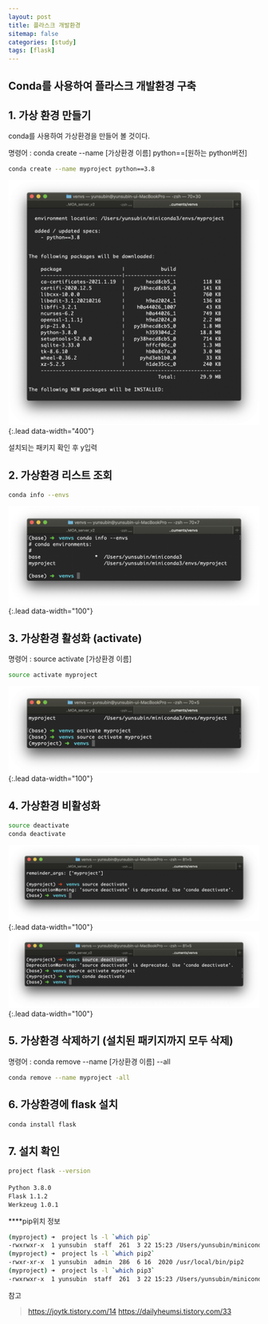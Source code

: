 ```yaml
---
layout: post
title: 플라스크 개발환경 
sitemap: false
categories: [study]
tags: [flask]
---
```

## Conda를 사용하여 플라스크 개발환경 구축

## 1. 가상 환경 만들기 

conda를 사용하여 가상환경을 만들어 볼 것이다. 

명령어 : conda create --name [가상환경 이름] python==[원하는 python버전]

~~~bash
conda create --name myproject python==3.8
~~~

![](/assets/img/flask/flask-vm/1.png){:.lead data-width="400"}

설치되는 패키지 확인 후 y입력



## 2. 가상환경 리스트 조회

~~~bash
conda info --envs
~~~
![](/assets/img/flask/flask-vm/2.png){:.lead data-width="100"}


## 3. 가상환경 활성화 (activate)

명령어 : source activate [가상환경 이름]

~~~bash
source activate myproject
~~~
![](/assets/img/flask/flask-vm/3.png){:.lead data-width="100"}


## 4. 가상환경 비활성화 

~~~bash
source deactivate
conda deactivate
~~~
![](/assets/img/flask/flask-vm/4.png){:.lead data-width="100"}
![](/assets/img/flask/flask-vm/5.png){:.lead data-width="100"}



## 5. 가상환경 삭제하기 (설치된 패키지까지 모두 삭제)

명령어 : conda remove --name [가상환경 이름] --all

~~~bash
conda remove --name myproject -all
~~~


## 6. 가상환경에 flask 설치 

~~~bash
conda install flask 
~~~



## 7. 설치 확인

~~~bash
project flask --version

Python 3.8.0
Flask 1.1.2
Werkzeug 1.0.1
~~~


****pip위치 정보
~~~bash
(myproject) ➜  project ls -l `which pip`
-rwxrwxr-x  1 yunsubin  staff  261  3 22 15:23 /Users/yunsubin/miniconda3/envs/myproject/bin/pip
(myproject) ➜  project ls -l `which pip2`
-rwxr-xr-x  1 yunsubin  admin  286  6 16  2020 /usr/local/bin/pip2
(myproject) ➜  project ls -l `which pip3`
-rwxrwxr-x  1 yunsubin  staff  261  3 22 15:23 /Users/yunsubin/miniconda3/envs/myproject/bin/pip3
~~~






참고 
> https://joytk.tistory.com/14
> https://dailyheumsi.tistory.com/33













